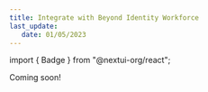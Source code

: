 ```yaml
---
title: Integrate with Beyond Identity Workforce
last_update: 
   date: 01/05/2023
---
```


import { Badge } from "@nextui-org/react";

<Badge color="primary" variant="flat" >Coming soon!</Badge>
